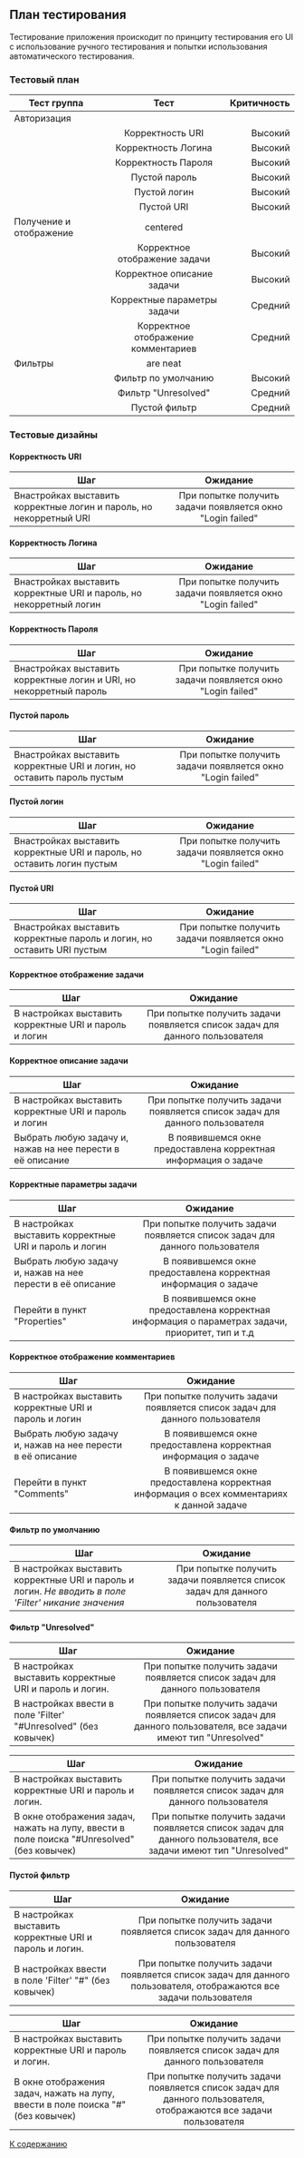 ## План тестирования
Тестирование приложения проискодит по принциту тестирования его UI с использование ручного тестирования и попытки использования автоматического тестирования.

### Тестовый план

| Тест группа        | Тест           | Критичность |
| ------------- |:-------------:| -----:|
| Авторизация       |  |  |
|   | Корректность URI | Высокий |
|   | Корректность Логина | Высокий |
|   | Корректность Пароля | Высокий |
|   | Пустой пароль | Высокий |
|   | Пустой логин | Высокий |
|   | Пустой URI  | Высокий |
| Получение и отображение   | centered      |     |
|   | Корректное отображение задачи | Высокий |
|   | Корректное описание задачи | Высокий |
|   | Корректные параметры задачи | Средний |
|   | Корректное отображение комментариев | Средний |
| Фильтры | are neat      |   |
|   | Фильтр по умолчанию | Высокий |
|   | Фильтр "Unresolved" | Средний |
|   | Пустой фильтр | Средний |

### Тестовые дизайны

#### Корректность URI  

| Шаг | Ожидание |  
| ------------- |:-------------:|  
| Внастройках выставить корректные логин и пароль, но некорретный URI  | При попытке получить задачи появляется окно "Login failed" |  


#### Корректность Логина  

| Шаг        | Ожидание           | 
| ------------- |:-------------:|
| Внастройках выставить корректные URI и пароль, но некорретный логин       | При попытке получить задачи появляется окно "Login failed" |


#### Корректность Пароля  
| Шаг        | Ожидание           | 
| ------------- |:-------------:|
| Внастройках выставить корректные логин и URI, но некорретный пароль       | При попытке получить задачи появляется окно "Login failed" |


#### Пустой пароль  

| Шаг        | Ожидание           | 
| ------------- |:-------------:|
| Внастройках выставить корректные URI и логин, но оставить пароль пустым       | При попытке получить задачи появляется окно "Login failed" |



#### Пустой логин  

| Шаг        | Ожидание           | 
| ------------- |:-------------:|
| Внастройках выставить корректные URI и пароль, но оставить логин пустым       | При попытке получить задачи появляется окно "Login failed" |



#### Пустой URI  

| Шаг        | Ожидание           | 
| ------------- |:-------------:|
| Внастройках выставить корректные пароль и логин, но оставить URI пустым       | При попытке получить задачи появляется окно "Login failed" |



#### Корректное отображение задачи  

| Шаг        | Ожидание           | 
| ------------- |:-------------:|
| В настройках выставить корректные URI и пароль и логин       | При попытке получить задачи появляется список задач для данного пользователя |



#### Корректное описание задачи  

| Шаг        | Ожидание           | 
| ------------- |:-------------:|
|В настройках выставить корректные URI и пароль и логин       | При попытке получить задачи появляется список задач для данного пользователя |
|Выбрать любую задачу и, нажав на нее перести в её описание       | В появившемся окне предоставлена корректная информация о задаче |



#### Корректные параметры задачи   

| Шаг        | Ожидание           | 
| ------------- |:-------------:|
|В настройках выставить корректные URI и пароль и логин       | При попытке получить задачи появляется список задач для данного пользователя |
|Выбрать любую задачу и, нажав на нее перести в её описание       | В появившемся окне предоставлена корректная информация о задаче |
|Перейти в пункт "Properties"       | В появившемся окне предоставлена корректная информация о параметрах задачи, приоритет, тип и т.д |




#### Корректное отображение комментариев  

| Шаг        | Ожидание           | 
| ------------- |:-------------:|
|В настройках выставить корректные URI и пароль и логин       | При попытке получить задачи появляется список задач для данного пользователя |
|Выбрать любую задачу и, нажав на нее перести в её описание       | В появившемся окне предоставлена корректная информация о задаче |
|Перейти в пункт "Comments"       | В появившемся окне предоставлена корректная информация о всех комментариях к данной задаче |


#### Фильтр по умолчанию  

| Шаг        | Ожидание           | 
| ------------- |:-------------:|
|В настройках выставить корректные URI и пароль и логин. *Не вводить в поле 'Filter' никание значения*        | При попытке получить задачи появляется список задач для данного пользователя |


#### Фильтр "Unresolved"  

| Шаг        | Ожидание           | 
| ------------- |:-------------:|
|В настройках выставить корректные URI и пароль и логин.         | При попытке получить задачи появляется список задач для данного пользователя |
|В настройках ввести в поле 'Filter'  "#Unresolved" (без ковычек)       | При попытке получить задачи появляется список задач для данного пользователя, все задачи имеют тип "Unresolved" |

| Шаг        | Ожидание           | 
| ------------- |:-------------:|
|В настройках выставить корректные URI и пароль и логин.        | При попытке получить задачи появляется список задач для данного пользователя |
|В окне отображения задач, нажать на лупу, ввести в поле поиска  "#Unresolved" (без ковычек)       | При попытке получить задачи появляется список задач для данного пользователя, все задачи имеют тип "Unresolved" |



#### Пустой фильтр  

| Шаг        | Ожидание           | 
| ------------- |:-------------:|
|В настройках выставить корректные URI и пароль и логин.         | При попытке получить задачи появляется список задач для данного пользователя |
|В настройках ввести в поле 'Filter'  "#" (без ковычек)       | При попытке получить задачи появляется список задач для данного пользователя, отображаются все задачи пользователя |

| Шаг        | Ожидание           | 
| ------------- |:-------------:|
|В настройках выставить корректные URI и пароль и логин.         | При попытке получить задачи появляется список задач для данного пользователя |
|В окне отображения задач, нажать на лупу, ввести в поле поиска  "#" (без ковычек)       | При попытке получить задачи появляется список задач для данного пользователя, отображаются все задачи пользователя |




[К содержанию](./index.md)
